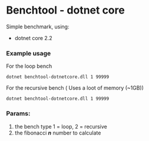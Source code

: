 # Benchtool - dotnet core

Simple benchmark, using:
 
  * dotnet core 2.2


### Example usage
For the loop bench
```
dotnet benchtool-dotnetcore.dll 1 99999
```

For the recursive bench ( Uses a loot of memory (~1GB))
```
dotnet benchtool-dotnetcore.dll 1 99999
```

### Params:
 1. the bench type 1 = loop, 2 = recursive
 2. the fibonacci ***n*** number to calculate 
